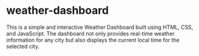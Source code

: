 # weather-dashboard
This is a simple and interactive Weather Dashboard built using HTML, CSS, and JavaScript. The dashboard not only provides real-time weather information for any city but also displays the current local time for the selected city.

